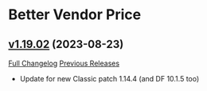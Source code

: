 # Better Vendor Price

## [v1.19.02](https://github.com/mooreatv/BetterVendorPrice/tree/v1.19.02) (2023-08-23)
[Full Changelog](https://github.com/mooreatv/BetterVendorPrice/compare/v1.19.01...v1.19.02) [Previous Releases](https://github.com/mooreatv/BetterVendorPrice/releases)

- Update for new Classic patch 1.14.4 (and DF 10.1.5 too)  
